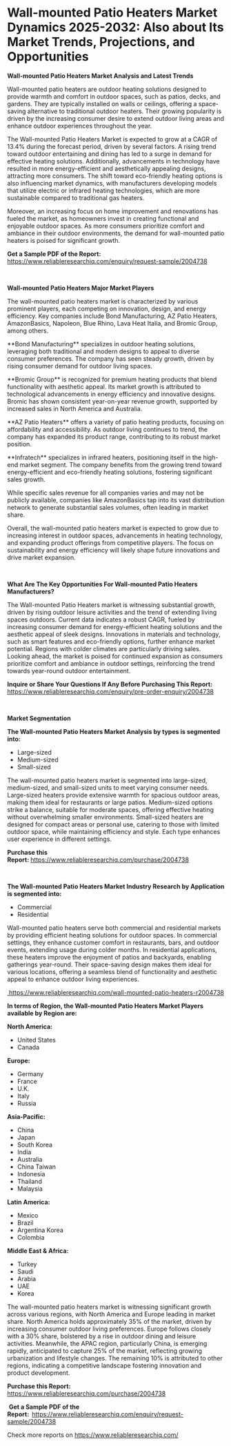 <p><h1>Wall-mounted Patio Heaters Market Dynamics 2025-2032: Also about Its Market Trends, Projections, and Opportunities</h1></p><p><strong>Wall-mounted Patio Heaters Market Analysis and Latest Trends</strong></p>
<p><p>Wall-mounted patio heaters are outdoor heating solutions designed to provide warmth and comfort in outdoor spaces, such as patios, decks, and gardens. They are typically installed on walls or ceilings, offering a space-saving alternative to traditional outdoor heaters. Their growing popularity is driven by the increasing consumer desire to extend outdoor living areas and enhance outdoor experiences throughout the year.</p><p>The Wall-mounted Patio Heaters Market is expected to grow at a CAGR of 13.4% during the forecast period, driven by several factors. A rising trend toward outdoor entertaining and dining has led to a surge in demand for effective heating solutions. Additionally, advancements in technology have resulted in more energy-efficient and aesthetically appealing designs, attracting more consumers. The shift toward eco-friendly heating options is also influencing market dynamics, with manufacturers developing models that utilize electric or infrared heating technologies, which are more sustainable compared to traditional gas heaters.</p><p>Moreover, an increasing focus on home improvement and renovations has fueled the market, as homeowners invest in creating functional and enjoyable outdoor spaces. As more consumers prioritize comfort and ambiance in their outdoor environments, the demand for wall-mounted patio heaters is poised for significant growth.</p></p>
<p><strong>Get a Sample PDF of the Report:&nbsp;</strong> <a href="https://www.reliableresearchiq.com/enquiry/request-sample/2004738?utm_campaign=1144&utm_medium=2&utm_source=Github&utm_content=ia&utm_term=15012025&utm_id=wall-mounted-patio-heaters">https://www.reliableresearchiq.com/enquiry/request-sample/2004738</a></p>
<p>&nbsp;</p>
<p><strong>Wall-mounted Patio Heaters Major Market Players</strong></p>
<p><p>The wall-mounted patio heaters market is characterized by various prominent players, each competing on innovation, design, and energy efficiency. Key companies include Bond Manufacturing, AZ Patio Heaters, AmazonBasics, Napoleon, Blue Rhino, Lava Heat Italia, and Bromic Group, among others. </p><p>**Bond Manufacturing** specializes in outdoor heating solutions, leveraging both traditional and modern designs to appeal to diverse consumer preferences. The company has seen steady growth, driven by rising consumer demand for outdoor living spaces. </p><p>**Bromic Group** is recognized for premium heating products that blend functionality with aesthetic appeal. Its market growth is attributed to technological advancements in energy efficiency and innovative designs. Bromic has shown consistent year-on-year revenue growth, supported by increased sales in North America and Australia.</p><p>**AZ Patio Heaters** offers a variety of patio heating products, focusing on affordability and accessibility. As outdoor living continues to trend, the company has expanded its product range, contributing to its robust market position. </p><p>**Infratech** specializes in infrared heaters, positioning itself in the high-end market segment. The company benefits from the growing trend toward energy-efficient and eco-friendly heating solutions, fostering significant sales growth.</p><p>While specific sales revenue for all companies varies and may not be publicly available, companies like AmazonBasics tap into its vast distribution network to generate substantial sales volumes, often leading in market share. </p><p>Overall, the wall-mounted patio heaters market is expected to grow due to increasing interest in outdoor spaces, advancements in heating technology, and expanding product offerings from competitive players. The focus on sustainability and energy efficiency will likely shape future innovations and drive market expansion.</p></p>
<p>&nbsp;</p>
<p><strong>What Are The Key Opportunities For Wall-mounted Patio Heaters Manufacturers?</strong></p>
<p><p>The Wall-mounted Patio Heaters market is witnessing substantial growth, driven by rising outdoor leisure activities and the trend of extending living spaces outdoors. Current data indicates a robust CAGR, fueled by increasing consumer demand for energy-efficient heating solutions and the aesthetic appeal of sleek designs. Innovations in materials and technology, such as smart features and eco-friendly options, further enhance market potential. Regions with colder climates are particularly driving sales. Looking ahead, the market is poised for continued expansion as consumers prioritize comfort and ambiance in outdoor settings, reinforcing the trend towards year-round outdoor entertainment.</p></p>
<p><strong>Inquire or Share Your Questions If Any Before Purchasing This Report:</strong> <a href="https://www.reliableresearchiq.com/enquiry/pre-order-enquiry/2004738?utm_campaign=1144&utm_medium=2&utm_source=Github&utm_content=ia&utm_term=15012025&utm_id=wall-mounted-patio-heaters">https://www.reliableresearchiq.com/enquiry/pre-order-enquiry/2004738</a></p>
<p>&nbsp;</p>
<p><strong>Market Segmentation</strong></p>
<p><strong>The Wall-mounted Patio Heaters Market Analysis by types is segmented into:</strong></p>
<p><ul><li>Large-sized</li><li>Medium-sized</li><li>Small-sized</li></ul></p>
<p><p>The wall-mounted patio heaters market is segmented into large-sized, medium-sized, and small-sized units to meet varying consumer needs. Large-sized heaters provide extensive warmth for spacious outdoor areas, making them ideal for restaurants or large patios. Medium-sized options strike a balance, suitable for moderate spaces, offering effective heating without overwhelming smaller environments. Small-sized heaters are designed for compact areas or personal use, catering to those with limited outdoor space, while maintaining efficiency and style. Each type enhances user experience in different settings.</p></p>
<p><strong>Purchase this Report:&nbsp;</strong><a href="https://www.reliableresearchiq.com/purchase/2004738?utm_campaign=1144&utm_medium=2&utm_source=Github&utm_content=ia&utm_term=15012025&utm_id=wall-mounted-patio-heaters">https://www.reliableresearchiq.com/purchase/2004738</a></p>
<p>&nbsp;</p>
<p><strong>The Wall-mounted Patio Heaters Market Industry Research by Application is segmented into:</strong></p>
<p><ul><li>Commercial</li><li>Residential</li></ul></p>
<p><p>Wall-mounted patio heaters serve both commercial and residential markets by providing efficient heating solutions for outdoor spaces. In commercial settings, they enhance customer comfort in restaurants, bars, and outdoor events, extending usage during colder months. In residential applications, these heaters improve the enjoyment of patios and backyards, enabling gatherings year-round. Their space-saving design makes them ideal for various locations, offering a seamless blend of functionality and aesthetic appeal to enhance outdoor living experiences.</p></p>
<p><a href="https://www.reliableresearchiq.com/wall-mounted-patio-heaters-r2004738?utm_campaign=1144&utm_medium=2&utm_source=Github&utm_content=ia&utm_term=15012025&utm_id=wall-mounted-patio-heaters">&nbsp;https://www.reliableresearchiq.com/wall-mounted-patio-heaters-r2004738</a></p>
<p><strong>In terms of Region, the Wall-mounted Patio Heaters Market Players available by Region are:</strong></p>
<p>
    <p> <strong> North America: </strong>
        <ul>
            <li>United States</li>
            <li>Canada</li>
        </ul>
        </p> 
    <p> <strong> Europe: </strong>
        <ul>
            <li>Germany</li>
            <li>France</li>
            <li>U.K.</li>
            <li>Italy</li>
            <li>Russia</li>
        </ul>
        </p> 
    <p> <strong> Asia-Pacific: </strong>
        <ul>
            <li>China</li>
            <li>Japan</li>
            <li>South Korea</li>
            <li>India</li>
            <li>Australia</li>
            <li>China Taiwan</li>
            <li>Indonesia</li>
            <li>Thailand</li>
            <li>Malaysia</li>
        </ul>
        </p> 
    <p> <strong> Latin America: </strong>
        <ul>
            <li>Mexico</li>
            <li>Brazil</li>
            <li>Argentina Korea</li>
            <li>Colombia</li>
        </ul>
        </p> 
    <p> <strong> Middle East & Africa: </strong>
        <ul>
            <li>Turkey</li>
            <li>Saudi</li>
            <li>Arabia</li>
            <li>UAE</li>
            <li>Korea</li>
        </ul>
    </p>
    </p>
<p><p>The wall-mounted patio heaters market is witnessing significant growth across various regions, with North America and Europe leading in market share. North America holds approximately 35% of the market, driven by increasing consumer outdoor living preferences. Europe follows closely with a 30% share, bolstered by a rise in outdoor dining and leisure activities. Meanwhile, the APAC region, particularly China, is emerging rapidly, anticipated to capture 25% of the market, reflecting growing urbanization and lifestyle changes. The remaining 10% is attributed to other regions, indicating a competitive landscape fostering innovation and product development.</p></p>
<p><strong>Purchase this Report: </strong><a href="https://www.reliableresearchiq.com/purchase/2004738?utm_campaign=1144&utm_medium=2&utm_source=Github&utm_content=ia&utm_term=15012025&utm_id=wall-mounted-patio-heaters">https://www.reliableresearchiq.com/purchase/2004738</a></p>
<p>&nbsp;<strong>Get a Sample PDF of the Report:&nbsp;&nbsp;</strong><a href="https://www.reliableresearchiq.com/enquiry/request-sample/2004738?utm_campaign=1144&utm_medium=2&utm_source=Github&utm_content=ia&utm_term=15012025&utm_id=wall-mounted-patio-heaters">https://www.reliableresearchiq.com/enquiry/request-sample/2004738</a></p>
<p><strong></strong></p>
<p>Check more reports on <a href="https://www.reliableresearchiq.com/?utm_campaign=1144&utm_medium=2&utm_source=Github&utm_content=ia&utm_term=15012025&utm_id=wall-mounted-patio-heaters">https://www.reliableresearchiq.com/</a></p>
